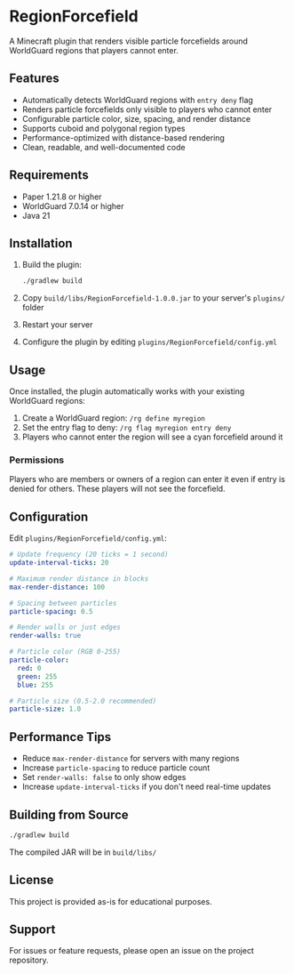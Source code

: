 # RegionForcefield

A Minecraft plugin that renders visible particle forcefields around WorldGuard regions that players cannot enter.

## Features

- Automatically detects WorldGuard regions with `entry deny` flag
- Renders particle forcefields only visible to players who cannot enter
- Configurable particle color, size, spacing, and render distance
- Supports cuboid and polygonal region types
- Performance-optimized with distance-based rendering
- Clean, readable, and well-documented code

## Requirements

- Paper 1.21.8 or higher
- WorldGuard 7.0.14 or higher
- Java 21

## Installation

1. Build the plugin:
   ```bash
   ./gradlew build
   ```

2. Copy `build/libs/RegionForcefield-1.0.0.jar` to your server's `plugins/` folder

3. Restart your server

4. Configure the plugin by editing `plugins/RegionForcefield/config.yml`

## Usage

Once installed, the plugin automatically works with your existing WorldGuard regions:

1. Create a WorldGuard region: `/rg define myregion`
2. Set the entry flag to deny: `/rg flag myregion entry deny`
3. Players who cannot enter the region will see a cyan forcefield around it

### Permissions

Players who are members or owners of a region can enter it even if entry is denied for others. These players will not see the forcefield.

## Configuration

Edit `plugins/RegionForcefield/config.yml`:

```yaml
# Update frequency (20 ticks = 1 second)
update-interval-ticks: 20

# Maximum render distance in blocks
max-render-distance: 100

# Spacing between particles
particle-spacing: 0.5

# Render walls or just edges
render-walls: true

# Particle color (RGB 0-255)
particle-color:
  red: 0
  green: 255
  blue: 255

# Particle size (0.5-2.0 recommended)
particle-size: 1.0
```

## Performance Tips

- Reduce `max-render-distance` for servers with many regions
- Increase `particle-spacing` to reduce particle count
- Set `render-walls: false` to only show edges
- Increase `update-interval-ticks` if you don't need real-time updates

## Building from Source

```bash
./gradlew build
```

The compiled JAR will be in `build/libs/`

## License

This project is provided as-is for educational purposes.

## Support

For issues or feature requests, please open an issue on the project repository.
